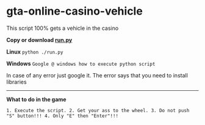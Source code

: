 # gta-online-casino-vehicle
This script 100% gets a vehicle in the casino

**Copy or download [run.py](https://github.com/Telonko/gta-online-casino-vehicle/blob/master/run.py)**

**Linux**
``python ./run.py``

**Windows**
``Google @ windows how to execute python script``

In case of any error just google it. The error says that you need to install libraries 

-----------------------

**What to do in the game**

``1. Execute the script.
2. Get your ass to the wheel.
3. Do not push "S" button!!!
4. Only "E" then "Enter"!!!``

